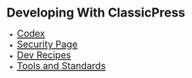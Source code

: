 # Developing With ClassicPress

- <span style="font-size: 150%">[Codex](https://codex.classicpress.net/)</span><!--this should link to the new, not-yet-existing DOC for Code page-->
- <span style="font-size: 150%">[Security Page](https://docs.classicpress.net/developing-with-classicpress/security-page/)</span><!--this will only work after renaming developing-classicpress to developing-with-classicpress-->
- <span style="font-size: 150%">[Dev Recipes](https://docs.classicpress.net/dev-recipes/)</span><!--this will only work after actually creating the DEV Recipes-->
- <span style="font-size: 150%">[Tools and Standards](https://docs.classicpress.net/tools-and-standards)<!--this will only work after actually creating the Tools and Standards Page-->
